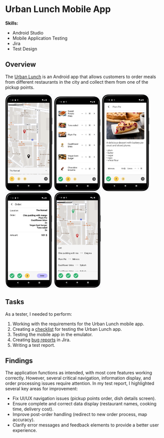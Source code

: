 # Urban Lunch Mobile App
**Skills:**
- Android Studio
- Mobile Application Testing
- Jira
- Test Design

## Overview
The [Urban Lunch](https://www.youtube.com/watch?v=0n95FT2YMgU) is an Android app that allows customers to order meals from different restaurants in the city and collect them from one of the pickup points. 

<p float="left">
  <img src="/Screenshots/Urban_Lunch_Restaurant_Pick.png" alt=" Using this app, user can pick restaurants" width=30% height=30%>
  <img src="/Screenshots/Urban_Lunch_Dish_Pick.png" alt=" Using this app, user can pick dishes" width=30% height=30%> 
  <img src="/Screenshots/Urban_Lunch_Dish_Details.png" alt=" Using this app, user can see the dishes details" width=30% height=30%>
  <img src="/Screenshots/Urban_Lunch_Order_Details.png" alt=" Using this app, user can see the order details" width=30% height=30%>
  <img src="/Screenshots/Urban_Lunch_Order_Status.png" alt=" Using this app, user can check the order status" width=30% height=30%>
</p>

## Tasks
As a tester, I needed to perform:
1. Working with the requirements for the Urban Lunch mobile app. 
2. Creating a [checklist](https://docs.google.com/spreadsheets/d/1EmdMfCnx_kMGxtatgl4rpvJB0f37WWQRjxPv9pcE2gM/edit?usp=sharing) for testing the Urban Lunch app.
3. Testing the mobile app in the emulator.
4. Creating [bug reports](https://docs.google.com/document/d/1Zjct2bb5toIwtmkEa5XXl8sAFnve2VSwc0GH0ILjy-M/edit?usp=sharing) in Jira. 
5. Writing a test report. 

## Findings
The application functions as intended, with most core features working correctly. However, several critical navigation, information display, and order processing issues require attention.
In my test report, I highlighted several key areas for improvement:
- Fix UI/UX navigation issues (pickup points order, dish details screen).
- Ensure complete and correct data display (restaurant names, cooking time, delivery cost).
- Improve post-order handling (redirect to new order process, map accuracy).
- Clarify error messages and feedback elements to provide a better user experience.
